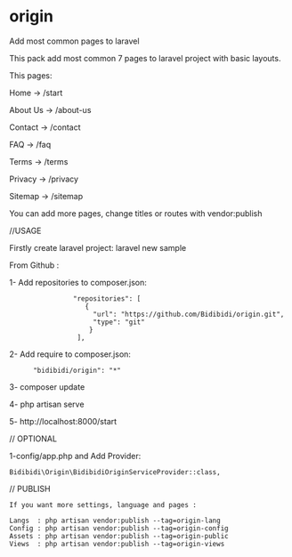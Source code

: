 # origin
Add most common pages to laravel

This pack add most common 7 pages to laravel project with basic layouts.

This pages:

Home 		-> /start

About Us 	-> /about-us

Contact 	-> /contact

FAQ 		  -> /faq

Terms 		-> /terms

Privacy 	-> /privacy

Sitemap 	-> /sitemap


You can add more pages, change titles or routes with vendor:publish  


//USAGE

Firstly create laravel project: laravel new sample

From Github :

1- Add repositories to composer.json:

					"repositories": [
					   {
					     "url": "https://github.com/Bidibidi/origin.git",
					     "type": "git"
					    }
					 ],


 2- Add require to composer.json: 

          "bidibidi/origin": "*"
 
 
 3- composer update
 
 4- php artisan serve
 
 5- http://localhost:8000/start
 

// OPTIONAL

 1-config/app.php and Add Provider: 
	
	Bidibidi\Origin\BidibidiOriginServiceProvider::class,

// PUBLISH

	If you want more settings, language and pages :

	Langs  : php artisan vendor:publish --tag=origin-lang
	Config : php artisan vendor:publish --tag=origin-config
	Assets : php artisan vendor:publish --tag=origin-public
	Views  : php artisan vendor:publish --tag=origin-views
